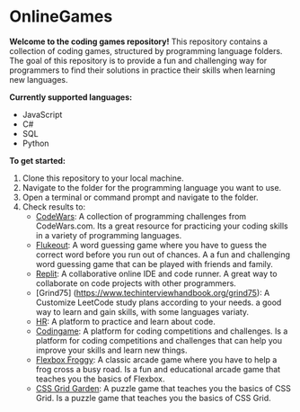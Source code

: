 # OnlineGames
**Welcome to the coding games repository!**
This repository contains a collection of coding games, structured by programming language folders. The goal of this repository is to provide a fun and challenging way for programmers to find their solutions in practice their skills when learning new languages.

**Currently supported languages:**
* JavaScript
* C#
* SQL
* Python


**To get started:**
1. Clone this repository to your local machine.
2. Navigate to the folder for the programming language you want to use.
3. Open a terminal or command prompt and navigate to the folder.
4. Check results to:
    * [CodeWars](https://www.codewars.com/): A collection of programming challenges from CodeWars.com. Its a great resource for practicing your coding skills in a variety of programming languages.
    * [Flukeout](https://flukeout.github.io/#): A word guessing game where you have to guess the correct word before you run out of chances. A  a fun and challenging word guessing game that can be played with friends and family.
    * [Replit](https://replit.com/): A collaborative online IDE and code runner. A great way to collaborate on code projects with other programmers.
    * [Grind75] (https://www.techinterviewhandbook.org/grind75): A Customize LeetCode study plans according to your needs. a good way to learn and gain skills, with some languages variaty. 
    * [HR](https://hackerrank.com/): A platform to practice and learn about code.
    * [Codingame](https://www.codingame.com/): A platform for coding competitions and challenges. Is a platform for coding competitions and challenges that can help you improve your skills and learn new things.
    * [Flexbox Froggy](https://flexboxfroggy.com/): A classic arcade game where you have to help a frog cross a busy road. Is a fun and educational arcade game that teaches you the basics of Flexbox.
    * [CSS Grid Garden](https://cssgridgarden.com/): A puzzle game that teaches you the basics of CSS Grid. Is a puzzle game that teaches you the basics of CSS Grid.